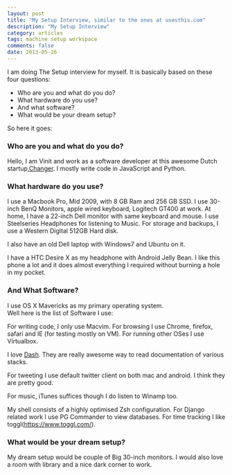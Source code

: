 ```yaml
---
layout: post
title: "My Setup Interview, similar to the ones at usesthis.com"
description: "My Setup Interview"
category: articles
tags: machine setup workspace
comments: false
date: 2013-05-26
---
```


I am doing The Setup interview for myself. It is basically based on these four questions:

- Who are you and what do you do?
- What hardware do you use?
- And what software?
- What would be your dream setup?

So here it goes:

### Who are you and what do you do?

Hello, I am Vinit and work as a software developer at this awesome Dutch startup,[Changer](http://changer.nl). I mostly write code in JavaScript and Python. 

### What hardware do you use?

I use a Macbook Pro, Mid 2009, with 8 GB Ram and 256 GB SSD. I use
30-inch BenQ Monitors, apple wired keyboard, Logitech GT400 at work. 
At home, I have a 22-inch Dell monitor with same keyboard and mouse. I
use Steelseries Headphones for listening to Music.
For storage and backups, I use a Western Digital 512GB Hard disk.

I also have an old Dell laptop with Windows7 and Ubuntu on it.
 
I have a HTC Desire X as my headphone with Android Jelly Bean. I like
this phone a lot and it does almost everything I required without burning
a hole in my pocket.

### And What Software?

I use OS X Mavericks as my primary operating system.  
Well here is the list of Software I use:

For writing code, I only use Macvim. For browsing I use Chrome, firefox,
safari and IE (for testing mostly on VM). For running other OSes I use
Virtualbox.

I love [Dash](http://kapeli.com/dash). They are really awesome way to
read documentation of various stacks. 

For tweeting I use default twitter client on both mac and android. I
think they are pretty good. 

For music, iTunes suffices though I do listen to Winamp too.

My shell consists of a highly optimised Zsh configuration. For Django
related work I use PG Commander to view databases. For time tracking I
like toggl(https://www.toggl.com/).

### What would be your dream setup?

My dream setup would be couple of Big 30-inch monitors. I would also
love a room with library and a nice dark corner to work.



